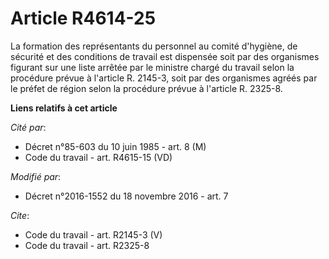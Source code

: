 # Article R4614-25

La formation des représentants du personnel au comité d'hygiène, de sécurité et des conditions de travail est dispensée soit
par des organismes figurant sur une liste arrêtée par le ministre chargé du travail selon la procédure prévue à l'article R.
2145-3, soit par des organismes agréés par le préfet de région selon la procédure prévue à l'article R. 2325-8.

**Liens relatifs à cet article**

_Cité par_:

  - Décret n°85-603 du 10 juin 1985 - art. 8 (M)
  - Code du travail - art. R4615-15 (VD)

_Modifié par_:

  - Décret n°2016-1552 du 18 novembre 2016 - art. 7

_Cite_:

  - Code du travail - art. R2145-3 (V)
  - Code du travail - art. R2325-8
